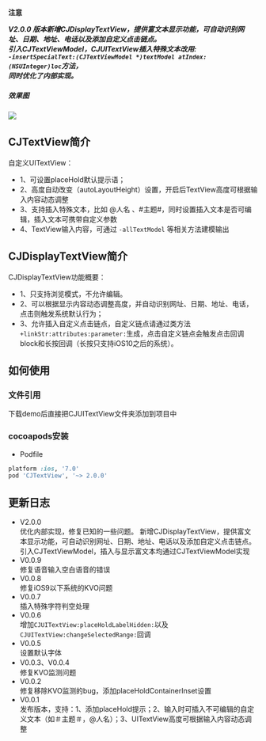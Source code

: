**注意**

***V2.0.0 版本新增CJDisplayTextView，提供富文本显示功能，可自动识别网址、日期、地址、电话以及添加自定义点击链点。<br/>
引入CJTextViewModel，CJUITextView插入特殊文本改用:<br/>
`-insertSpecialText:(CJTextViewModel *)textModel atIndex:(NSUInteger)loc`方法，<br/>
同时优化了内部实现。***

##### 效果图
![](http://7xnrwl.com1.z0.glb.clouddn.com/CJTextView.gif)

## CJTextView简介
自定义UITextView：
* 1、可设置placeHold默认提示语；
* 2、高度自动改变（autoLayoutHeight）设置，开启后TextView高度可根据输入内容动态调整
* 3、支持插入特殊文本，比如 @人名 、#主题#，同时设置插入文本是否可编辑，插入文本可携带自定义参数
* 4、TextView输入内容，可通过 `-allTextModel` 等相关方法建模输出<br/>

## CJDisplayTextView简介
CJDisplayTextView功能概要：
* 1、只支持浏览模式，不允许编辑。
* 2、可以根据显示内容动态调整高度，并自动识别网址、日期、地址、电话，点击则触发系统默认行为；
* 3、允许插入自定义点击链点，自定义链点请通过类方法`+linkStr:attributes:parameter:`生成，点击自定义链点会触发点击回调block和长按回调（长按只支持iOS10之后的系统）。

## 如何使用
### 文件引用
下载demo后直接把CJUITextView文件夹添加到项目中
<br />
### cocoapods安装
* Podfile<br/>
```ruby
platform :ios, '7.0'
pod 'CJTextView', '~> 2.0.0'
```

## 更新日志
* V2.0.0<br/>
优化内部实现，修复已知的一些问题。
新增CJDisplayTextView，提供富文本显示功能，可自动识别网址、日期、地址、电话以及添加自定义点击链点。
引入CJTextViewModel，插入与显示富文本均通过CJTextViewModel实现
* V0.0.9<br/>
修复语音输入空白语音的错误
* V0.0.8<br/>
修复iOS9以下系统的KVO问题
* V0.0.7<br/>
插入特殊字符判空处理
* V0.0.6<br/>
增加`CJUITextView:placeHoldLabelHidden:`以及`CJUITextView:changeSelectedRange:`回调
* V0.0.5<br/>
设置默认字体
* V0.0.3、V0.0.4<br/>
修复KVO监测问题
* V0.0.2<br/>
修复移除KVO监测的bug，添加placeHoldContainerInset设置
* V0.0.1<br/>
发布版本，支持：1、添加placeHold提示；2、输入时可插入不可编辑的自定义文本（如＃主题＃，@人名）；3、UITextView高度可根据输入内容动态调整














